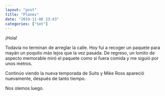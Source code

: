 ```yaml
---
layout: "post"
title: "Planes"
date: "2019-11-06 23:43"
categories: ["Set"]
---
```


¡Hola!

Todavía no terminan de arreglar la calle. Hoy fui a recoger un paquete para mayán un poquito más lejos que la vez pasada. De regreso, un lomito de aspecto memorable miró el paquete como si fuera comida y me siguió por unos metros.

Continúo viendo la nueva temporada de Suits y Mike Ross apareció nuevamente, después de tanto tiempo.

Nos olemos luego.